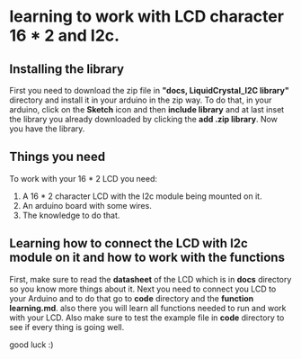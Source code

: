 # learning to work with LCD character 16 * 2 and I2c.
## Installing the library
First you need to download the zip file in **"docs, LiquidCrystal_I2C library"** directory and install it in your arduino in the zip way. To do that, in your arduino, click on the **Sketch** icon and then **include library** and at last inset the library you already downloaded by clicking the **add .zip library**. Now you have the library.
## Things you need
To work with your 16 * 2 LCD you need:
1. A 16 * 2 character LCD with the I2c module being mounted on it.
2. An arduino board with some wires.
3. The knowledge to do that.
## Learning how to connect the LCD with I2c module on it and how to work with the functions
First, make sure to read the **datasheet** of the LCD which is in **docs** directory so you know more things about it. Next you need to connect you LCD to your Arduino and to do that go to **code** directory and the **function learning.md**. also there you will learn all functions needed to run and work with your LCD. Also make sure to test the example file in **code** directory to see if every thing is going well.

good luck :)